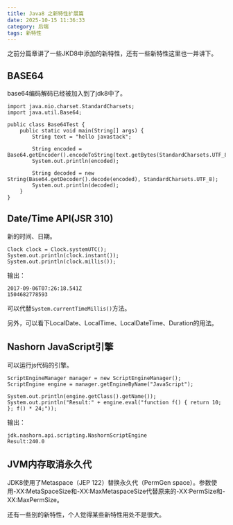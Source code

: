 ```yaml
---
title: Java8 之新特性扩展篇
date: 2025-10-15 11:36:33
category: 后端
tags: 新特性
---
```


之前分篇章讲了一些JKD8中添加的新特性，还有一些新特性这里也一并讲下。

## BASE64

base64编码解码已经被加入到了jdk8中了。

```
import java.nio.charset.StandardCharsets;
import java.util.Base64;

public class Base64Test {
	public static void main(String[] args) {
		String text = "hello javastack";

		String encoded = Base64.getEncoder().encodeToString(text.getBytes(StandardCharsets.UTF_8));
		System.out.println(encoded);

		String decoded = new String(Base64.getDecoder().decode(encoded), StandardCharsets.UTF_8);
		System.out.println(decoded);
	}
}
```

## Date/Time API(JSR 310)

新的时间、日期。


```
Clock clock = Clock.systemUTC();
System.out.println(clock.instant());
System.out.println(clock.millis());
```


输出：

```
2017-09-06T07:26:18.541Z
1504682778593
```

可以代替`System.currentTimeMillis()`方法。

另外，可以看下LocalDate、LocalTime、LocalDateTime、Duration的用法。

## Nashorn JavaScript引擎

可以运行js代码的引擎。


```
ScriptEngineManager manager = new ScriptEngineManager();
ScriptEngine engine = manager.getEngineByName("JavaScript");

System.out.println(engine.getClass().getName());
System.out.println("Result:" + engine.eval("function f() { return 10; }; f() * 24;"));
```
输出：

```
jdk.nashorn.api.scripting.NashornScriptEngine
Result:240.0
```

## JVM内存取消永久代

JDK8使用了Metaspace（JEP 122）替换永久代（PermGen space）。参数使用-XX:MetaSpaceSize和-XX:MaxMetaspaceSize代替原来的-XX:PermSize和-XX:MaxPermSize。

还有一些别的新特性，个人觉得某些新特性用处不是很大。
